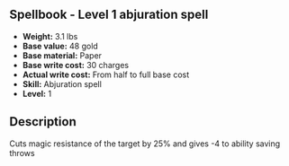 ## Spellbook - Level 1 abjuration spell

- **Weight:** 3.1 lbs
- **Base value:** 48 gold
- **Base material:** Paper
- **Base write cost:** 30 charges
- **Actual write cost:** From half to full base cost
- **Skill:** Abjuration spell
- **Level:** 1

## Description

Cuts magic resistance of the target by 25% and gives -4 to ability saving throws

